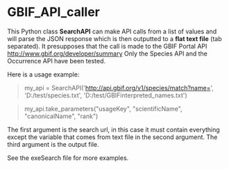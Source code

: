 GBIF_API_caller
===============

This Python class **SearchAPI** can make API calls from a list of values and will parse the JSON response which is then outputted to a **flat text file** (tab separated).
It presupposes that the call is made to the GBIF Portal API http://www.gbif.org/developer/summary
Only the Species API and the Occurrence API have been tested.

Here is a usage example:

>my_api = SearchAPI('http://api.gbif.org/v1/species/match?name=', 
'D:/test/species.txt', 'D:/test/GBIFinterpreted_names.txt')

>my_api.take_parameters("usageKey", "scientificName", "canonicalName", "rank")

The first argument is the search url, in this case it must contain everything except the variable that comes from text file in the second argument. The third argument is the output file.

See the exeSearch file for more examples.
